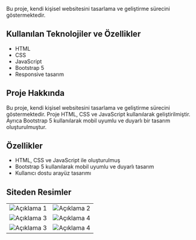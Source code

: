 
Bu proje, kendi kişisel websitesini tasarlama ve geliştirme sürecini göstermektedir.

## Kullanılan Teknolojiler ve Özellikler

- HTML
- CSS
- JavaScript
- Bootstrap 5
- Responsive tasarım

## Proje Hakkında

Bu proje, kendi kişisel websitesini tasarlama ve geliştirme sürecini göstermektedir. Proje HTML, CSS ve JavaScript kullanılarak geliştirilmiştir. Ayrıca Bootstrap 5 kullanılarak mobil uyumlu ve duyarlı bir tasarım oluşturulmuştur.

## Özellikler

- HTML, CSS ve JavaScript ile oluşturulmuş
- Bootstrap 5 kullanılarak mobil uyumlu ve duyarlı tasarım
- Kullanıcı dostu arayüz tasarımı

## Siteden Resimler

<table>
  <tr>
    <td>
      <img src="https://i.hizliresim.com/1mnsmc2.png" alt="Açıklama 1">
    </td>
    <td>
      <img src="https://imgyukle.com/i/yqmaAR" alt="Açıklama 2">
    </td>
  </tr>
  <tr>
    <td>
      <img src="https://imgyukle.com/i/yqmLIe" alt="Açıklama 3">
    </td>
    <td>
      <img src="https://imgyukle.com/i/yqmIRQ" alt="Açıklama 4">
    </td>
  </tr>
    <tr>
    <td>
      <img src="https://imgyukle.com/i/yqmY2c" alt="Açıklama 3">
    </td>
    <td>
      <img src="https://imgyukle.com/i/yqmTNt" alt="Açıklama 4">
    </td>
  </tr>
</table>
